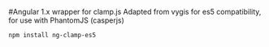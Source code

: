 #Angular 1.x wrapper for clamp.js
Adapted from vygis for es5 compatibility, for use with PhantomJS (casperjs)

`npm install ng-clamp-es5`
